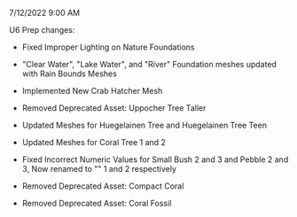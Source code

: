7/12/2022 9:00 AM

 U6 Prep changes:

  * Fixed Improper Lighting on Nature Foundations

  * "Clear Water", "Lake Water", and "River" Foundation meshes updated with Rain Bounds Meshes

  * Implemented New Crab Hatcher Mesh

  * Removed Deprecated Asset: Uppocher Tree Taller

  * Updated Meshes for Huegelainen Tree and Huegelainen Tree Teen

  * Updated Meshes for Coral Tree 1 and 2

  * Fixed Incorrect Numeric Values for Small Bush 2 and 3 and Pebble 2 and 3, Now renamed to "" 1 and 2 respectively

  * Removed Deprecated Asset: Compact Coral

  * Removed Deprecated Asset: Coral Fossil
